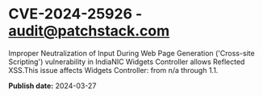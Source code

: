 # CVE-2024-25926 - audit@patchstack.com

Improper Neutralization of Input During Web Page Generation ('Cross-site Scripting') vulnerability in IndiaNIC Widgets Controller allows Reflected XSS.This issue affects Widgets Controller: from n/a through 1.1.



**Publish date:** 2024-03-27
